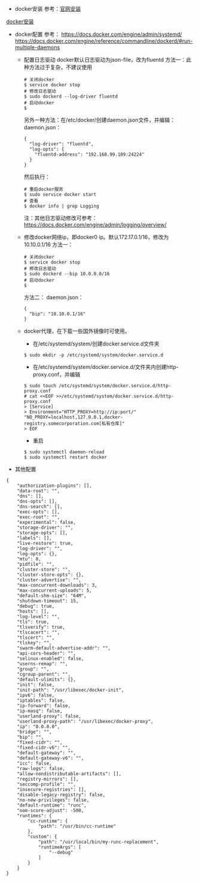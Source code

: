 -   docker安装
参考：[官网安装](https://docs.docker.com/engine/installation/linux/docker-ce/ubuntu/)

[docker安装](http://202.117.219.110/wangluhui/greenchili/blob/master/documents/%E9%83%A8%E7%BD%B2%E6%95%99%E7%A8%8B.md)

-   docker配置
参考：
https://docs.docker.com/engine/admin/systemd/
https://docs.docker.com/engine/reference/commandline/dockerd/#run-multiple-daemons

    -   配置日志驱动
        docker默认日志驱动为json-file，改为fluentd
        方法一：此种方法过于复杂，不建议使用
        ```
        # 关闭docker
        $ service docker stop
        # 修改日志驱动
        $ sudo dockerd --log-driver fluentd
        # 启动docker
        $ 
        ```
        另外一种方法：在/etc/docker/创建daemon.json文件，并编辑：
        daemon.json：
        ```
        {
          "log-driver": "fluentd",
          "log-opts": {
            "fluentd-address": "192.168.99.109:24224"
          }
        }
        ```
        然后执行：
        ```
        # 重启docker服务
        $ sudo service docker start
        # 查看
        $ docker info | grep Logging
        ```
        注：其他日志驱动修改可参考：https://docs.docker.com/engine/admin/logging/overview/
        
    -   修改docker网络ip，即docker0 ip。默认172.17.0.1/16，修改为10.10.0.1/16
        方法一：
        ```
        # 关闭docker
        $ service docker stop
        # 修改日志驱动
        $ sudo dockerd --bip 10.0.0.0/16
        # 启动docker
        $ 
        ```
        方法二：
        daemon.json：
        ```
        {
          "bip": "10.10.0.1/16" 
        }
        ```
        
    -   docker代理，在下载一些国外镜像时可使用。
        -   在/etc/systemd/system/创建docker.service.d文件夹
        ```
        $ sudo mkdir -p /etc/systemd/system/docker.service.d
        ```
        -   在/etc/systemd/system/docker.service.d/文件夹内创建http-proxy.conf，并编辑
        ```
        $ sudo touch /etc/systemd/system/docker.service.d/http-proxy.conf
        # cat <<EOF >>/etc/systemd/system/docker.service.d/http-proxy.conf
        > [Service]
        > Environment="HTTP_PROXY=http://ip:port/" "NO_PROXY=localhost,127.0.0.1,docker-registry.somecorporation.com[私有仓库]"
        > EOF
        ```
        -   重启
        ```
        $ sudo systemctl daemon-reload
        $ sudo systemctl restart docker
        ```
    
-   其他配置
```
{
	"authorization-plugins": [],
	"data-root": "",
	"dns": [],
	"dns-opts": [],
	"dns-search": [],
	"exec-opts": [],
	"exec-root": "",
	"experimental": false,
	"storage-driver": "",
	"storage-opts": [],
	"labels": [],
	"live-restore": true,
	"log-driver": "",
	"log-opts": {},
	"mtu": 0,
	"pidfile": "",
	"cluster-store": "",
	"cluster-store-opts": {},
	"cluster-advertise": "",
	"max-concurrent-downloads": 3,
	"max-concurrent-uploads": 5,
	"default-shm-size": "64M",
	"shutdown-timeout": 15,
	"debug": true,
	"hosts": [],
	"log-level": "",
	"tls": true,
	"tlsverify": true,
	"tlscacert": "",
	"tlscert": "",
	"tlskey": "",
	"swarm-default-advertise-addr": "",
	"api-cors-header": "",
	"selinux-enabled": false,
	"userns-remap": "",
	"group": "",
	"cgroup-parent": "",
	"default-ulimits": {},
	"init": false,
	"init-path": "/usr/libexec/docker-init",
	"ipv6": false,
	"iptables": false,
	"ip-forward": false,
	"ip-masq": false,
	"userland-proxy": false,
	"userland-proxy-path": "/usr/libexec/docker-proxy",
	"ip": "0.0.0.0",
	"bridge": "",
	"bip": "",
	"fixed-cidr": "",
	"fixed-cidr-v6": "",
	"default-gateway": "",
	"default-gateway-v6": "",
	"icc": false,
	"raw-logs": false,
	"allow-nondistributable-artifacts": [],
	"registry-mirrors": [],
	"seccomp-profile": "",
	"insecure-registries": [],
	"disable-legacy-registry": false,
	"no-new-privileges": false,
	"default-runtime": "runc",
	"oom-score-adjust": -500,
	"runtimes": {
		"cc-runtime": {
			"path": "/usr/bin/cc-runtime"
		},
		"custom": {
			"path": "/usr/local/bin/my-runc-replacement",
			"runtimeArgs": [
				"--debug"
			]
		}
	}
}
```
        
        
